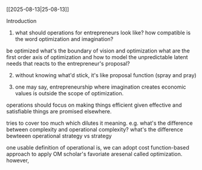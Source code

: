 [[2025-08-13|25-08-13]]

Introduction

1. what should operations for entrepreneurs look like? how compatible is the word optimization and imagination? 

be optimized what's the boundary of vision and optimization what are the first order axis of optimization and how to model the unpredictable latent needs that reacts to the entrepreneur's proposal?

2. without knowing what'd stick, it's like proposal function (spray and pray) 

3. one may say, entrepreneurship where imagination creates economic values is outside the scope of optimization. 

operations should focus on making things efficient given effective and satisfiable things are promised elsewhere. 

tries to cover too much which dilutes it meaning. e.g. what's the difference between complexity and operational complexity? what's the difference bewteeen operational strategy vs strategy

one usable definition of operational is, we can adopt cost function-based approach to apply OM scholar's favoriate aresenal called optimization. however, 
